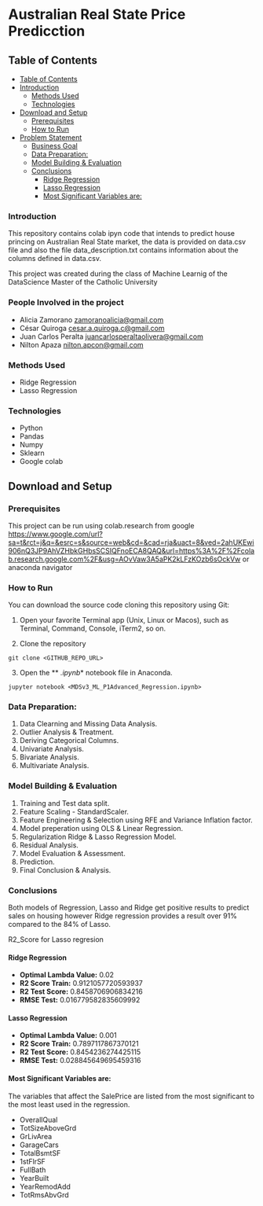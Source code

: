 # Australian Real State Price Predicction

## Table of Contents

- [Table of Contents](#table-of-contents)
- [Introduction](#introduction)
  - [Methods Used](#methods-used)
  - [Technologies](#technologies)
- [Download and Setup](#download-and-setup)
  - [Prerequisites](#prerequisites)
  - [How to Run](#how-to-run)
- [Problem Statement](#problem-statement)
  - [Business Goal](#business-goal)
  - [Data Preparation:](#data-preparation)
  - [Model Building \& Evaluation](#model-building--evaluation)
  - [Conclusions](#conclusions)
    - [Ridge Regression](#ridge-regression)
    - [Lasso Regression](#lasso-regression)
    - [Most Significant Variables are:](#most-significant-variables-are)

### Introduction

This repository contains colab ipyn code that intends to predict house princing on Australian Real State market, the data is provided on data.csv file and also the file data_description.txt contains information about the columns defined in data.csv.

This project was created during the class of Machine Learnig of the DataScience Master of the Catholic University

### People Involved in the project
  -  Alicia Zamorano zamoranoalicia@gmail.com
  -  César Quiroga cesar.a.quiroga.c@gmail.com
  -  Juan Carlos Peralta juancarlosperaltaolivera@gmail.com
  -  Nilton Apaza nilton.apcon@gmail.com


### Methods Used
- Ridge Regression
- Lasso Regression

### Technologies
* Python
* Pandas
* Numpy
* Sklearn
* Google colab

## Download and Setup
### Prerequisites

This project can be run using colab.research from google https://www.google.com/url?sa=t&rct=j&q=&esrc=s&source=web&cd=&cad=rja&uact=8&ved=2ahUKEwi906nQ3JP9AhVZHbkGHbsSCSIQFnoECA8QAQ&url=https%3A%2F%2Fcolab.research.google.com%2F&usg=AOvVaw3A5aPK2kLFzKOzb6sOckVw or anaconda navigator

### How to Run

You can download the source code cloning this repository using Git:

1. Open your favorite Terminal app (Unix, Linux or Macos), such as Terminal, Command, Console, iTerm2, so on.

2. Clone the repository

```
git clone <GITHUB_REPO_URL>
```

3. Open the ** *.ipynb** notebook file in Anaconda.

```
jupyter notebook <MDSv3_ML_P1Advanced_Regression.ipynb>
```

### Data Preparation:

1. Data Clearning and Missing Data Analysis.
2. Outlier Analysis & Treatment.
3. Deriving Categorical Columns.
4. Univariate Analysis.
5. Bivariate Analysis.
6. Multivariate Analysis.

### Model Building & Evaluation

1. Training and Test data split.
2. Feature Scaling - StandardScaler.
3. Feature Engineering & Selection using RFE and Variance Inflation factor.
4. Model preperation using OLS & Linear Regression.
5. Regularization Ridge & Lasso Regression Model.
6. Residual Analysis.
7. Model Evaluation & Assessment.
8. Prediction.
9. Final Conclusion & Analysis.

### Conclusions
Both models of Regression, Lasso and Ridge get positive results to predict sales on housing however Ridge regression provides a result over 91% compared to the 84% of Lasso.

R2_Score for Lasso regresion

#### Ridge Regression
* **Optimal Lambda Value:** 0.02
* **R2 Score Train:** 0.9121057720593937
* **R2 Test Score:**  0.8458706906834216
* **RMSE Test:**      0.016779582835609992

#### Lasso Regression
* **Optimal Lambda Value:** 0.001
* **R2 Score Train:**  0.7897117867370121
* **R2 Test Score:**   0.8454236274425115
* **RMSE Test:**       0.028845649695459316

#### Most Significant Variables are:
The variables that affect the SalePrice are listed from the most significant to the most least used in the regression.

* OverallQual 
* TotSizeAboveGrd 
* GrLivArea 
* GarageCars
* TotalBsmtSF
* 1stFlrSF
* FullBath
* YearBuilt
* YearRemodAdd
* TotRmsAbvGrd
